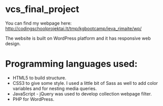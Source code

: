 # vcs_final_project

You can find my webpage here: http://codingschoolprojektai.lt/tmp/kgbootcamp/ieva_rimaite/wp/

The website is built on WordPress platform and it has responsive web design.

# Programming languages used: 
- HTML5 to build structure.
- CSS3 to give some style. I used a little bit of Sass as well to add color variables and for nesting media queries.
- JavaScript - jQuery was used to develop collection webpage filter.
- PHP for WordPress.
